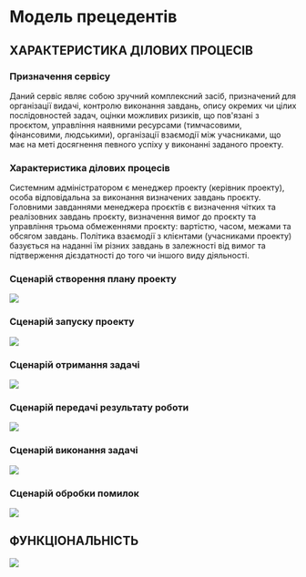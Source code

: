 # Модель прецедентів

## ХАРАКТЕРИСТИКА ДІЛОВИХ ПРОЦЕСІВ
### Призначення сервісу
Даний сервіс являє собою зручний комплексний засіб, призначений для організації видачі, контролю виконання завдань, опису окремих чи цілих послідовностей задач, оцінки можливих ризиків, що пов'язані з проєктом, управління наявними ресурсами (тимчасовими, фінансовими, людськими), організації взаємодії між учасниками, що має на меті досягнення певного успіху у виконанні заданого проекту.
### Характеристика ділових процесів
Системним адміністратором є менеджер проекту (керівник проекту), особа відповідальна за виконання визначених завдань проєкту. Головними завданнями менеджера проєктів є визначення чітких та реалізовних завдань проєкту, визначення вимог до проєкту та управління трьома обмеженнями проєкту: вартістю, часом, межами та обсягом завдань. Політика взаємодії з клієнтами (учасниками проекту) базується на наданні їм різних завдань в залежності від вимог та підтверження дієздатності до того чи іншого виду діяльності.
### Сценарій створення плану проекту
![](https://github.com/sholotyuk/PROJECT-4/blob/master/docs/images/UC_1.png)
 
### Сценарій запуску проекту
![](https://github.com/sholotyuk/PROJECT-4/blob/master/docs/images/UC_2.png)

### Сценарій отримання задачі
 ![](https://github.com/sholotyuk/PROJECT-4/blob/master/docs/images/UC_3.png)
 
### Сценарій передачі результату роботи
 ![](https://github.com/sholotyuk/PROJECT-4/blob/master/docs/images/UC_4.png)
 
### Сценарій виконання задачі
 ![](https://github.com/sholotyuk/PROJECT-4/blob/master/docs/images/UC_5.png)
 
### Сценарій обробки помилок
 ![](https://github.com/sholotyuk/PROJECT-4/blob/master/docs/images/UC_6.png)


## ФУНКЦІОНАЛЬНІСТЬ
 ![](https://github.com/sholotyuk/PROJECT-4/blob/master/docs/images/UC_7.png)


